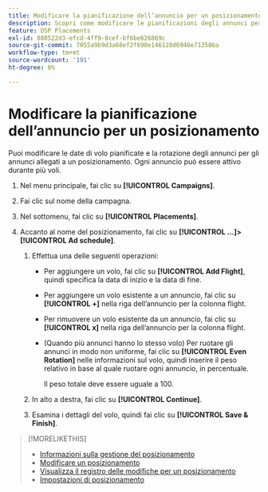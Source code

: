 ```yaml
---
title: Modificare la pianificazione dell’annuncio per un posizionamento
description: Scopri come modificare le pianificazioni degli annunci per gli annunci allegati a un posizionamento.
feature: DSP Placements
exl-id: 880522d3-efcd-4ff9-8cef-bf6be626869c
source-git-commit: 7055a9b9d3a68ef2f690e146128d6946e713586a
workflow-type: tm+mt
source-wordcount: '191'
ht-degree: 0%

---
```


# Modificare la pianificazione dell’annuncio per un posizionamento

<!-- Some placements don't have this option. Clarify which placement types aren't eligible -- just simple ad serving placements (PG ones seem okay)? And anything else? -->

Puoi modificare le date di volo pianificate e la rotazione degli annunci per gli annunci allegati a un posizionamento. Ogni annuncio può essere attivo durante più voli.

1. Nel menu principale, fai clic su **[!UICONTROL Campaigns]**.

1. Fai clic sul nome della campagna.

1. Nel sottomenu, fai clic su **[!UICONTROL Placements]**.

1. Accanto al nome del posizionamento, fai clic su  **[!UICONTROL ...]>[!UICONTROL Ad schedule]**.

   1. Effettua una delle seguenti operazioni:

      * Per aggiungere un volo, fai clic su **[!UICONTROL Add Flight]**, quindi specifica la data di inizio e la data di fine.

      * Per aggiungere un volo esistente a un annuncio, fai clic su **[!UICONTROL +]** nella riga dell’annuncio per la colonna flight.

      * Per rimuovere un volo esistente da un annuncio, fai clic su **[!UICONTROL x]** nella riga dell’annuncio per la colonna flight.

      * (Quando più annunci hanno lo stesso volo) Per ruotare gli annunci in modo non uniforme, fai clic su **[!UICONTROL Even Rotation]** nelle informazioni sul volo, quindi inserire il peso relativo in base al quale ruotare ogni annuncio, in percentuale.

         Il peso totale deve essere uguale a 100.
   1. In alto a destra, fai clic su **[!UICONTROL Continue]**.

   1. Esamina i dettagli del volo, quindi fai clic su **[!UICONTROL Save & Finish]**.


>[!MORELIKETHIS]
>
>* [Informazioni sulla gestione del posizionamento](placement-about.md)
>* [Modificare un posizionamento](placement-edit.md)
>* [Visualizza il registro delle modifiche per un posizionamento](placement-change-log.md)
>* [Impostazioni di posizionamento](placement-settings.md)

